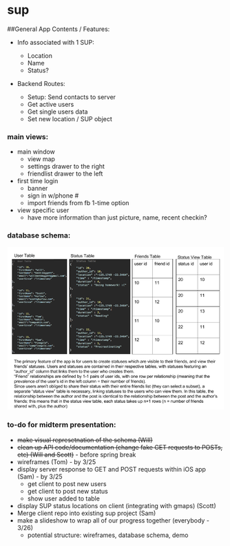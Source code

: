 # sup


##General App Contents / Features:

-	Info associated with 1 SUP:
	-	Location
	- Name
	- Status?

- Backend Routes:
	- Setup: Send contacts to server
	- Get active users
	- Get single users data
	- Set new location / SUP object

### main views:

-	main window
	-	view map
	-	settings drawer to the right
	-	friendlist drawer to the left
-	first time login
	-	banner
	-	sign in w/phone #
	-	import friends from fb 1-time option
-	view specific user
	-	have more information than just picture, name, recent checkin?
	
### database schema:
![database schema diagram](docs/sup-db-schema-diagram.png)
	

### to-do for midterm presentation:

* ~~make visual represetnation of the schema (Will)~~
* ~~clean up API code/documentation (change fake GET requests to POSTs, etc) (Will and Scott)~~ - before spring break
* wireframes (Tom) - by 3/25
* display server response to GET and POST requests within iOS app (Sam) - by 3/25
	* get client to post new users
	* get client to post new status
	* show user added to table
* display SUP status locations on client (integrating with gmaps) (Scott)
* Merge client repo into existing sup project (Sam)
* make a slideshow to wrap all of our progress together (everybody - 3/26)
	* potential structure: wireframes, database schema, demo


